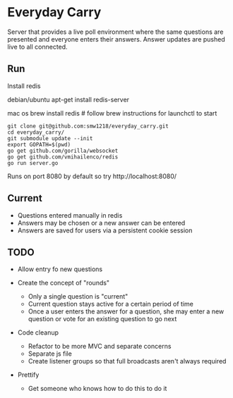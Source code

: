 Everyday Carry
==============

Server that provides a live poll environment where the same questions are presented and
everyone enters their answers.  Answer updates are pushed live to all connected.

Run
---
Install redis

debian/ubuntu
apt-get install redis-server

mac os
brew install redis # follow brew instructions for launchctl to start

```
git clone git@github.com:smw1218/everyday_carry.git
cd everyday_carry/
git submodule update --init
export GOPATH=$(pwd)
go get github.com/gorilla/websocket
go get github.com/vmihailenco/redis
go run server.go
```

Runs on port 8080 by default so try http://localhost:8080/

Current
-------
- Questions entered manually in redis
- Answers may be chosen or a new answer can be entered
- Answers are saved for users via a persistent cookie session


TODO
----
- Allow entry fo new questions
- Create the concept of "rounds"
	- Only a single question is "current"
	- Current question stays active for a certain period of time
	- Once a user enters the answer for a question, she may enter a new question or vote for an existing question to go next

- Code cleanup
	- Refactor to be more MVC and separate concerns
	- Separate js file
	- Create listener groups so that full broadcasts aren't always required

- Prettify
	- Get someone who knows how to do this to do it
